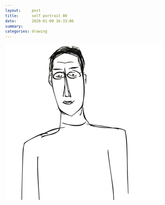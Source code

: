 ```yaml
---
layout:     post
title:      self portrait 80
date:       2020-01-09 16:33:06
summary:    
categories: drawing
---
```

![self portrait 80](/images/diary/self-portrait-80.png ".")
